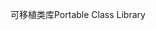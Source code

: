 <span data-ttu-id="5c466-101">可移植类库</span><span class="sxs-lookup"><span data-stu-id="5c466-101">Portable Class Library</span></span>